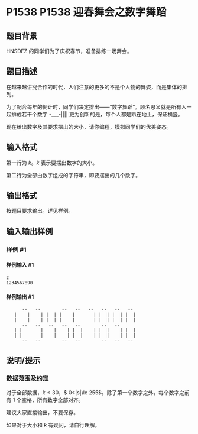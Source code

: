 # P1538 P1538 迎春舞会之数字舞蹈

## 题目背景

HNSDFZ 的同学们为了庆祝春节，准备排练一场舞会。

## 题目描述

在越来越讲究合作的时代，人们注意的更多的不是个人物的舞姿，而是集体的排列。  

为了配合每年的倒计时，同学们决定排出——“数字舞蹈”。顾名思义就是所有人一起排成若干个数字 -\_\_\_-||||  更为创新的是，每个人都是趴在地上，保证横竖。  

现在给出数字及其要求摆出的大小，请你编程，模拟同学们的优美姿态。


## 输入格式

第一行为 $k$。$k$ 表示要摆出数字的大小。

第二行为全部由数字组成的字符串，即要摆出的几个数字。

## 输出格式

按题目要求输出。详见样例。


## 输入输出样例

### 样例 #1

#### 样例输入 #1

```
2
1234567890
```

#### 样例输出 #1

```
      --   --        --   --   --   --   --   -- 
   |    |    | |  | |    |       | |  | |  | |  |
   |    |    | |  | |    |       | |  | |  | |  |
      --   --   --   --   --        --   --      
   | |       |    |    | |  |    | |  |    | |  |
   | |       |    |    | |  |    | |  |    | |  |
      --   --        --   --        --   --   --
```

## 说明/提示

### 数据范围及约定

对于全部数据，$k \le 30$，$ 0<|s|\le 255$。除了第一个数字之外，每个数字之前有 $1$ 个空格，所有数字全部对齐。

建议大家直接输出，不要保存。

如果对于大小和 $k$ 有疑问，请自行理解。
